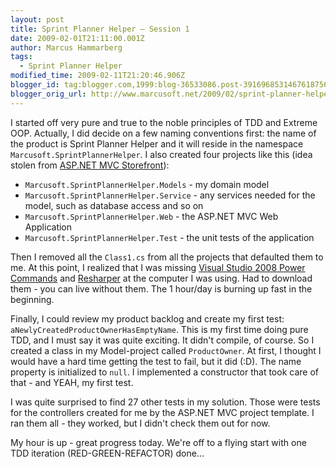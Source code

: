 ```yaml
---
layout: post
title: Sprint Planner Helper – Session 1
date: 2009-02-01T21:11:00.001Z
author: Marcus Hammarberg
tags:
  - Sprint Planner Helper
modified_time: 2009-02-11T21:20:46.906Z
blogger_id: tag:blogger.com,1999:blog-36533086.post-3916968531467618756
blogger_orig_url: http://www.marcusoft.net/2009/02/sprint-planner-helper-day-1.html
---
```


I started off very pure and true to the noble principles of TDD and Extreme OOP. Actually, I did decide on a few naming conventions first: the name of the product is Sprint Planner Helper and it will reside in the namespace `Marcusoft.SprintPlannerHelper`. I also created four projects like this (idea stolen from [ASP.NET MVC Storefront](http://www.asp.net/learn/mvc-videos/#MVCStorefrontStarterKit)):

- `Marcusoft.SprintPlannerHelper.Models` - my domain model
- `Marcusoft.SprintPlannerHelper.Service` - any services needed for the model, such as database access and so on
- `Marcusoft.SprintPlannerHelper.Web` - the ASP.NET MVC Web Application
- `Marcusoft.SprintPlannerHelper.Test` - the unit tests of the application

Then I removed all the `Class1.cs` from all the projects that defaulted them to me. At this point, I realized that I was missing [Visual Studio 2008 Power Commands](http://code.msdn.microsoft.com/PowerCommands) and [Resharper](http://www.jetbrains.com/resharper/) at the computer I was using. Had to download them - you can live without them. The 1 hour/day is burning up fast in the beginning.

Finally, I could review my product backlog and create my first test: `aNewlyCreatedProductOwnerHasEmptyName`. This is my first time doing pure TDD, and I must say it was quite exciting. It didn't compile, of course. So I created a class in my Model-project called `ProductOwner`. At first, I thought I would have a hard time getting the test to fail, but it did (:D). The name property is initialized to `null`. I implemented a constructor that took care of that - and YEAH, my first test.

I was quite surprised to find 27 other tests in my solution. Those were tests for the controllers created for me by the ASP.NET MVC project template. I ran them all - they worked, but I didn't check them out for now.

My hour is up - great progress today. We're off to a flying start with one TDD iteration (RED-GREEN-REFACTOR) done...
